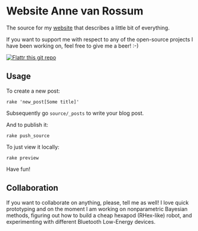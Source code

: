 # Website Anne van Rossum

The source for my [website](https://mrquincle.github.io) that describes a little bit of everything.

If you want to support me with respect to any of the open-source projects I have been working on, feel free to give me a beer! :-)

[![Flattr this git repo](http://api.flattr.com/button/flattr-badge-large.png)](https://flattr.com/submit/auto?user_id=annevanrossum&url=github.com/mrquincle&title=Flattr&tags=github&category=software)

## Usage

To create a new post:

    rake 'new_post[Some title]'

Subsequently go `source/_posts` to write your blog post.

And to publish it:

    rake push_source

To just view it locally:

    rake preview

Have fun!

## Collaboration

If you want to collaborate on anything, please, tell me as well! I love quick prototyping and on the moment I am working on nonparametric Bayesian methods, figuring out how to build a cheap hexapod (RHex-like) robot, and experimenting with different Bluetooth Low-Energy devices.
